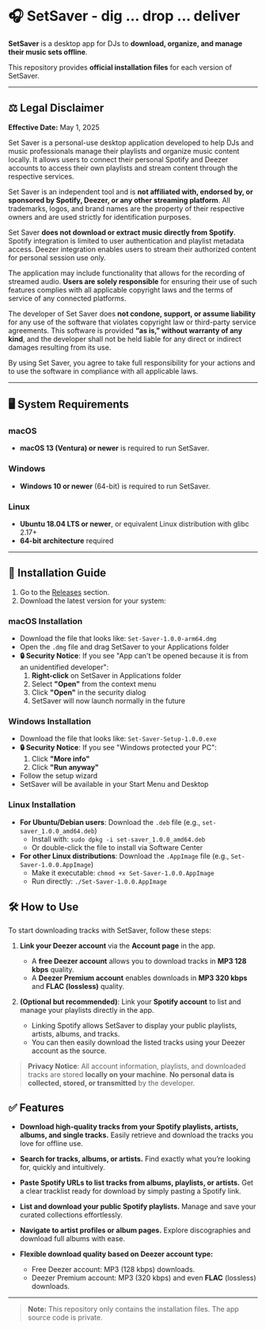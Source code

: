 # 🎧 SetSaver - dig ... drop ... deliver

**SetSaver** is a desktop app for DJs to **download, organize, and manage their music sets offline**.

This repository provides **official installation files** for each version of SetSaver.

---

## ⚖️ Legal Disclaimer

**Effective Date:** May 1, 2025

Set Saver is a personal-use desktop application developed to help DJs and music professionals manage their playlists and organize music content locally. It allows users to connect their personal Spotify and Deezer accounts to access their own playlists and stream content through the respective services.

Set Saver is an independent tool and is **not affiliated with, endorsed by, or sponsored by Spotify, Deezer, or any other streaming platform**. All trademarks, logos, and brand names are the property of their respective owners and are used strictly for identification purposes.

Set Saver **does not download or extract music directly from Spotify**. Spotify integration is limited to user authentication and playlist metadata access. Deezer integration enables users to stream their authorized content for personal session use only.

The application may include functionality that allows for the recording of streamed audio. **Users are solely responsible** for ensuring their use of such features complies with all applicable copyright laws and the terms of service of any connected platforms.

The developer of Set Saver does **not condone, support, or assume liability** for any use of the software that violates copyright law or third-party service agreements. This software is provided **“as is,” without warranty of any kind**, and the developer shall not be held liable for any direct or indirect damages resulting from its use.

By using Set Saver, you agree to take full responsibility for your actions and to use the software in compliance with all applicable laws.

---

## 🖥️ System Requirements

### macOS
- **macOS 13 (Ventura) or newer** is required to run SetSaver.

### Windows  
- **Windows 10 or newer** (64-bit) is required to run SetSaver.

### Linux
- **Ubuntu 18.04 LTS or newer**, or equivalent Linux distribution with glibc 2.17+
- **64-bit architecture** required

---

## 🚀 Installation Guide

1. Go to the [Releases](https://github.com/therealllama/set-saver/releases) section.
2. Download the latest version for your system:

### macOS Installation
- Download the file that looks like: `Set-Saver-1.0.0-arm64.dmg`
- Open the `.dmg` file and drag SetSaver to your Applications folder
- **🔒 Security Notice**: If you see "App can't be opened because it is from an unidentified developer":
  1. **Right-click** on SetSaver in Applications folder
  2. Select **"Open"** from the context menu  
  3. Click **"Open"** in the security dialog
  4. SetSaver will now launch normally in the future

### Windows Installation  
- Download the file that looks like: `Set-Saver-Setup-1.0.0.exe`
- **🔒 Security Notice**: If you see "Windows protected your PC":
  1. Click **"More info"**
  2. Click **"Run anyway"**
- Follow the setup wizard
- SetSaver will be available in your Start Menu and Desktop

### Linux Installation
- **For Ubuntu/Debian users**: Download the `.deb` file (e.g., `set-saver_1.0.0_amd64.deb`)
  - Install with: `sudo dpkg -i set-saver_1.0.0_amd64.deb`
  - Or double-click the file to install via Software Center
- **For other Linux distributions**: Download the `.AppImage` file (e.g., `Set-Saver-1.0.0.AppImage`)
  - Make it executable: `chmod +x Set-Saver-1.0.0.AppImage`
  - Run directly: `./Set-Saver-1.0.0.AppImage`

## 🛠️ How to Use

To start downloading tracks with SetSaver, follow these steps:

1. **Link your Deezer account** via the **Account page** in the app.

   * A **free Deezer account** allows you to download tracks in **MP3 128 kbps** quality.
   * A **Deezer Premium account** enables downloads in **MP3 320 kbps** and **FLAC (lossless)** quality.

2. **(Optional but recommended)**: Link your **Spotify account** to list and manage your playlists directly in the app.

   * Linking Spotify allows SetSaver to display your public playlists, artists, albums, and tracks.
   * You can then easily download the listed tracks using your Deezer account as the source.

> **Privacy Notice**: All account information, playlists, and downloaded tracks are stored **locally on your machine**. **No personal data is collected, stored, or transmitted** by the developer.

## ✅ Features

* **Download high-quality tracks from your Spotify playlists, artists, albums, and single tracks.**
  Easily retrieve and download the tracks you love for offline use.

* **Search for tracks, albums, or artists.**
  Find exactly what you’re looking for, quickly and intuitively.

* **Paste Spotify URLs to list tracks from albums, playlists, or artists.**
  Get a clear tracklist ready for download by simply pasting a Spotify link.

* **List and download your public Spotify playlists.**
  Manage and save your curated collections effortlessly.

* **Navigate to artist profiles or album pages.**
  Explore discographies and download full albums with ease.

* **Flexible download quality based on Deezer account type:**

  * Free Deezer account: MP3 (128 kbps) downloads.
  * Deezer Premium account: MP3 (320 kbps) and even **FLAC** (lossless) downloads.

---

> **Note:** This repository only contains the installation files. The app source code is private.

